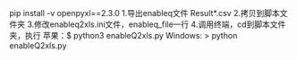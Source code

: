 pip install -v openpyxl==2.3.0
1.导出enableq文件 Result*.csv
2.拷贝到脚本文件夹
3.修改enableq2xls.ini文件，enableq_file一行
4.调用终端，cd到脚本文件夹，执行
苹果：$ python3 enableQ2xls.py 
Windows: > python enableQ2xls.py

